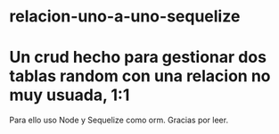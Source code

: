 # relacion-uno-a-uno-sequelize
<h1>Un crud hecho para gestionar dos tablas random con una relacion no muy usuada, 1:1</h1>

<p>Para ello uso Node y Sequelize como orm. Gracias por leer.</p>
